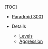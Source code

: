 [TOC]
* [Paradroid 3001](index.md)

* Details
	* [Levels](Details/levels.md)
	* [Aggression](Details/aggression.md)
